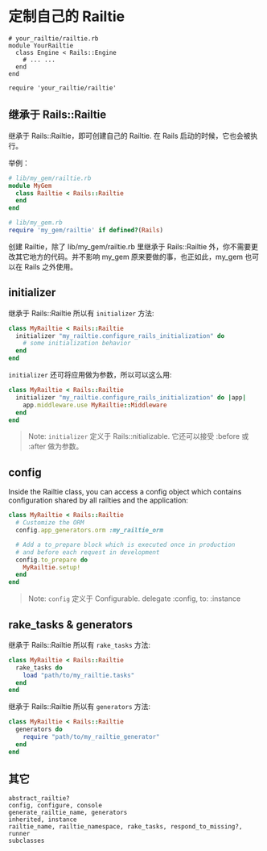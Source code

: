 # 定制自己的 Railtie

```
# your_railtie/railtie.rb
module YourRailtie
  class Engine < Rails::Engine
    # ... ...
  end
end
```

```
require 'your_railtie/railtie'
```

## 继承于 Rails::Railtie

继承于 Rails::Railtie，即可创建自己的 Railtie. 在 Rails 启动的时候，它也会被执行。

举例：

```ruby
# lib/my_gem/railtie.rb
module MyGem
  class Railtie < Rails::Railtie
  end
end

# lib/my_gem.rb
require 'my_gem/railtie' if defined?(Rails)
```

创建 Railtie，除了 lib/my_gem/railtie.rb 里继承于 Rails::Railtie 外，你不需要更改其它地方的代码。并不影响 my_gem 原来要做的事，也正如此，my_gem 也可以在 Rails 之外使用。

## initializer

继承于 Rails::Railtie 所以有 `initializer` 方法:

```ruby
class MyRailtie < Rails::Railtie
  initializer "my_railtie.configure_rails_initialization" do
    # some initialization behavior
  end
end
```

`initializer` 还可将应用做为参数，所以可以这么用:

```ruby
class MyRailtie < Rails::Railtie
  initializer "my_railtie.configure_rails_initialization" do |app|
    app.middleware.use MyRailtie::Middleware
  end
end
```

> Note: `initializer` 定义于 Rails::nitializable. 它还可以接受 :before 或 :after 做为参数。

## config

Inside the Railtie class, you can access a config object which contains configuration
shared by all railties and the application:

```ruby
class MyRailtie < Rails::Railtie
  # Customize the ORM
  config.app_generators.orm :my_railtie_orm

  # Add a to_prepare block which is executed once in production
  # and before each request in development
  config.to_prepare do
    MyRailtie.setup!
  end
end
```

> Note: `config` 定义于 Configurable. delegate :config, to: :instance

## rake_tasks & generators

继承于 Rails::Railtie 所以有 `rake_tasks` 方法:

```ruby
class MyRailtie < Rails::Railtie
  rake_tasks do
    load "path/to/my_railtie.tasks"
  end
end
```

继承于 Rails::Railtie 所以有 `generators` 方法:

```ruby
class MyRailtie < Rails::Railtie
  generators do
    require "path/to/my_railtie_generator"
  end
end
```

## 其它

```
abstract_railtie?
config, configure, console
generate_railtie_name, generators
inherited, instance
railtie_name, railtie_namespace, rake_tasks, respond_to_missing?, runner
subclasses
```
